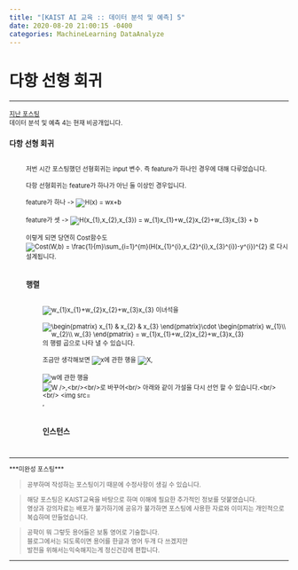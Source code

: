 ```yaml
---
title: "[KAIST AI 교육 :: 데이터 분석 및 예측] 5"
date: 2020-08-20 21:00:15 -0400
categories: MachineLearning DataAnalyze
---
```

# 다항 선형 회귀

<hr/>
<div style = "font-size :0.8em">
  <a href = "https://can019.github.io/machinelearning/dataanalyze/MachineLearning-AI-3/">지난 포스팅</a><br/>
  데이터 분석 및 예측 4는 현재 비공개입니다.<br/>
  <div>
    <h3 style = "font-size :1.2em"> 다항 선형 회귀</h3><br/>
    <div style = "margin-left : 30px">
       저번 시간 포스팅했던 선형회귀는 input 변수. 즉 feature가 하나인 경우에 대해 다루었습니다.<br/><br/>
       다항 선형회귀는 feature가 하나가 아닌 둘 이상인 경우입니다.<br/><br/>
       feature가 하나 -> <img src="https://latex.codecogs.com/png.latex?H(x) = wx+b" title="H(x) = wx+b" /><br/><br/>
       feature가 셋 -> <img src="https://latex.codecogs.com/png.latex?H(x_{1},x_{2},x_{3}) = w_{1}x_{1}+w_{2}x_{2}+w_{3}x_{3} + b" title="H(x_{1},x_{2},x_{3}) = w_{1}x_{1}+w_{2}x_{2}+w_{3}x_{3} + b" /><br/><br/>
       이렇게 되면 당연히 Cost함수도<br/>
       <img src="https://latex.codecogs.com/png.latex?Cost(W,b) = \frac{1}{m}\sum_{i=1}^{m}(H(x_{1}^{i},x_{2}^{i},x_{3}^{i})-y^{i})^{2}" title="Cost(W,b) = \frac{1}{m}\sum_{i=1}^{m}(H(x_{1}^{i},x_{2}^{i},x_{3}^{i})-y^{i})^{2}" /> 로 다시 설계됩니다.<br/><br/>
        <div>
         <h3 style = "font-size :1.2em"> 행렬</h3><br/>
           <div style = "margin-left : 30px">
           <img src="https://latex.codecogs.com/png.latex?w_{1}x_{1}+w_{2}x_{2}+w_{3}x_{3}" title="w_{1}x_{1}+w_{2}x_{2}+w_{3}x_{3}" /> 이녀석을 <br/><br/>
           <img src="https://latex.codecogs.com/png.latex?\begin{pmatrix}
x_{1} & x_{2} & x_{3}
\end{pmatrix}\cdot \begin{pmatrix}
w_{1}\\
w_{2}\\
w_{3}
\end{pmatrix} = w_{1}x_{1}+w_{2}x_{2}+w_{3}x_{3}" title="\begin{pmatrix}
x_{1} & x_{2} & x_{3}
\end{pmatrix}\cdot \begin{pmatrix}
w_{1}\\
w_{2}\\
w_{3}
\end{pmatrix} = w_{1}x_{1}+w_{2}x_{2}+w_{3}x_{3}" />의 행렬 곱으로 나타 낼 수 있습니다.<br/><br/>
    조금만 생각해보면 <img src="https://latex.codecogs.com/png.latex?x" title="x"/>에 관한 행을 <img src="https://latex.codecogs.com/png.latex?X" title="X" />,<br/><br/>
    <img src="https://latex.codecogs.com/png.latex?x" title="w" />에 관한 행을 <img src="https://latex.codecogs.com/png.latex?X" title="W />,<br/><br/>로 바꾸어<br/>
    아래와 같이 가설을 다시 선언 할 수 있습니다.<br/><br/>
    <img src="https://latex.codecogs.com/png.latex?H(X)=WX" title=H(X)=WX" />,<br/><br/>
       <div>
         <h3 style = "font-size :1.2em"> 인스턴스</h3><br/>
         <div style = "margin-left : 30px">
         </div>
       </div>
     </div>
   </div>
</div>
  </div>
 <hr/>
    ***미완성 포스팅***<br/>
   <blockquote> 공부하며 작성하는 포스팅이기 때문에 수정사항이 생길 수 있습니다. </blockquote>
  <blockquote>해당 포스팅은 KAIST교육을 바탕으로 하며 이해에 필요한 추가적인 정보를 덧붙였습니다.<br/>
  영상과 강의자료는 배포가 불가하기에 공유가 불가하면 포스팅에 사용한 자료와 이미지는 개인적으로 복습하며 만들었습니다. </blockquote>
  <blockquote> 공학이 뭐 그렇듯 용어들은 보통 영어로 기술합니다.<br/>
    블로그에서는 되도록이면 용어를 한글과 영어 두개 다 쓰겠지만<br/>
    발전을 위해서는익숙해지는게 정신건강에 편합니다.
  </blockquote>
  <hr/>
</div>
